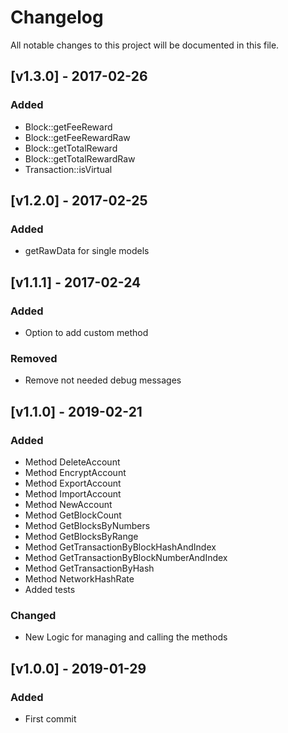 # Changelog
All notable changes to this project will be documented in this file.

## [v1.3.0] - 2017-02-26
### Added
- Block::getFeeReward
- Block::getFeeRewardRaw
- Block::getTotalReward
- Block::getTotalRewardRaw
- Transaction::isVirtual

## [v1.2.0] - 2017-02-25
### Added
- getRawData for single models

## [v1.1.1] - 2017-02-24
### Added
- Option to add custom method

### Removed
- Remove not needed debug messages

## [v1.1.0] - 2019-02-21
### Added
- Method DeleteAccount
- Method EncryptAccount
- Method ExportAccount
- Method ImportAccount
- Method NewAccount
- Method GetBlockCount
- Method GetBlocksByNumbers
- Method GetBlocksByRange
- Method GetTransactionByBlockHashAndIndex
- Method GetTransactionByBlockNumberAndIndex
- Method GetTransactionByHash
- Method NetworkHashRate
- Added tests

### Changed
- New Logic for managing and calling the methods

## [v1.0.0] - 2019-01-29
### Added
- First commit
